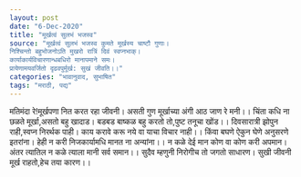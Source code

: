 ```yaml
---
layout: post
date: "6-Dec-2020"
title: "मूर्खत्वं सुलभं भजस्व"
source: "मूर्खत्वं सुलभं भजस्व कुमते मूर्खस्य चाष्टौ गुणाः।
निश्चिन्तो बहुभोजनोऽति मुखरो रात्रिं दिवं स्वप्नभाक्।
कार्याकार्यविचारणान्धबधिरो मानापमाने समः।
प्रायेणामयवर्जितो दृढवपुर्मूर्ख: सुखं जीवति।।"
categories: "भावानुवाद, सुभाषित"
tags: "मराठी, पद्य"
---
```


मतिमंदा रे!मूर्खपणा नित करत रहा जीवनी।
असती गुण मूर्खाच्या अंगी आठ जाण रे मनी।।
चिंता कधि ना छळते मूर्खा,असतो बहु खादाड।
बडबड बाष्कळ बहु करतो तो,पुष्ट तनूचा खोंड।।
दिवसारात्री झोपुन राही,स्वप्न निरर्थक पाही।
काय करावे करू नये वा याचा विचार नाही।।
किंवा बघणे ऐकुन घेणे अनुसरणे इतरांना।
हेही न करी निजकार्यामधि मानत ना अन्यांना।।
न कळे देई मान कोण वा कोण करी अपमान।
अंतर त्यातिल न कळे त्याला मानी सर्व समान।।
सुदैव म्हणुनी निरोगीच तो जगतो साधारण।
सुखी जीवनी मूर्ख राहतो,हेच तया कारण।।
